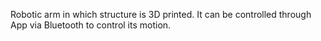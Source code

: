Robotic arm in which structure is 3D printed. It can be controlled through App via Bluetooth to control its motion.
